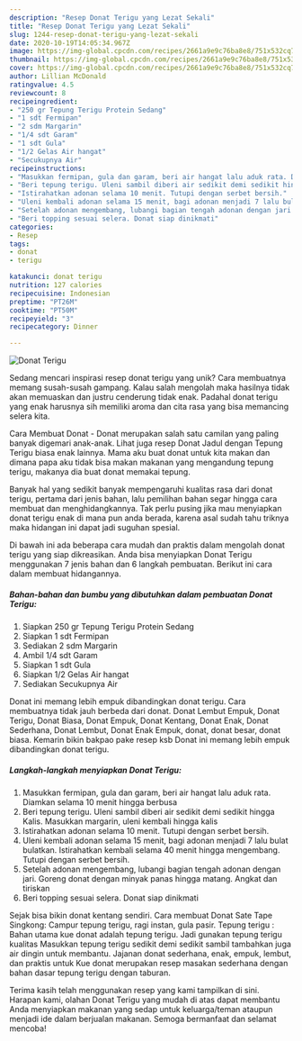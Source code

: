 ```yaml
---
description: "Resep Donat Terigu yang Lezat Sekali"
title: "Resep Donat Terigu yang Lezat Sekali"
slug: 1244-resep-donat-terigu-yang-lezat-sekali
date: 2020-10-19T14:05:34.967Z
image: https://img-global.cpcdn.com/recipes/2661a9e9c76ba8e8/751x532cq70/donat-terigu-foto-resep-utama.jpg
thumbnail: https://img-global.cpcdn.com/recipes/2661a9e9c76ba8e8/751x532cq70/donat-terigu-foto-resep-utama.jpg
cover: https://img-global.cpcdn.com/recipes/2661a9e9c76ba8e8/751x532cq70/donat-terigu-foto-resep-utama.jpg
author: Lillian McDonald
ratingvalue: 4.5
reviewcount: 8
recipeingredient:
- "250 gr Tepung Terigu Protein Sedang"
- "1 sdt Fermipan"
- "2 sdm Margarin"
- "1/4 sdt Garam"
- "1 sdt Gula"
- "1/2 Gelas Air hangat"
- "Secukupnya Air"
recipeinstructions:
- "Masukkan fermipan, gula dan garam, beri air hangat lalu aduk rata. Diamkan selama 10 menit hingga berbusa"
- "Beri tepung terigu. Uleni sambil diberi air sedikit demi sedikit hingga Kalis. Masukkan margarin, uleni kembali hingga kalis"
- "Istirahatkan adonan selama 10 menit. Tutupi dengan serbet bersih."
- "Uleni kembali adonan selama 15 menit, bagi adonan menjadi 7 lalu bulat bulatkan. Istirahatkan kembali selama 40 menit hingga mengembang. Tutupi dengan serbet bersih."
- "Setelah adonan mengembang, lubangi bagian tengah adonan dengan jari. Goreng donat dengan minyak panas hingga matang. Angkat dan tiriskan"
- "Beri topping sesuai selera. Donat siap dinikmati"
categories:
- Resep
tags:
- donat
- terigu

katakunci: donat terigu 
nutrition: 127 calories
recipecuisine: Indonesian
preptime: "PT26M"
cooktime: "PT50M"
recipeyield: "3"
recipecategory: Dinner

---
```



![Donat Terigu](https://img-global.cpcdn.com/recipes/2661a9e9c76ba8e8/751x532cq70/donat-terigu-foto-resep-utama.jpg)

Sedang mencari inspirasi resep donat terigu yang unik? Cara membuatnya memang susah-susah gampang. Kalau salah mengolah maka hasilnya tidak akan memuaskan dan justru cenderung tidak enak. Padahal donat terigu yang enak harusnya sih memiliki aroma dan cita rasa yang bisa memancing selera kita.

Cara Membuat Donat - Donat merupakan salah satu camilan yang paling banyak digemari anak-anak. Lihat juga resep Donat Jadul dengan Tepung Terigu biasa enak lainnya. Mama aku buat donat untuk kita makan dan dimana papa aku tidak bisa makan makanan yang mengandung tepung terigu, makanya dia buat donat memakai tepung.

Banyak hal yang sedikit banyak mempengaruhi kualitas rasa dari donat terigu, pertama dari jenis bahan, lalu pemilihan bahan segar hingga cara membuat dan menghidangkannya. Tak perlu pusing jika mau menyiapkan donat terigu enak di mana pun anda berada, karena asal sudah tahu triknya maka hidangan ini dapat jadi suguhan spesial.


Di bawah ini ada beberapa cara mudah dan praktis dalam mengolah donat terigu yang siap dikreasikan. Anda bisa menyiapkan Donat Terigu menggunakan 7 jenis bahan dan 6 langkah pembuatan. Berikut ini cara dalam membuat hidangannya.

<!--inarticleads1-->

##### Bahan-bahan dan bumbu yang dibutuhkan dalam pembuatan Donat Terigu:

1. Siapkan 250 gr Tepung Terigu Protein Sedang
1. Siapkan 1 sdt Fermipan
1. Sediakan 2 sdm Margarin
1. Ambil 1/4 sdt Garam
1. Siapkan 1 sdt Gula
1. Siapkan 1/2 Gelas Air hangat
1. Sediakan Secukupnya Air


Donat ini memang lebih empuk dibandingkan donat terigu. Cara membuatnya tidak jauh berbeda dari donat. Donat Lembut Empuk, Donat Terigu, Donat Biasa, Donat Empuk, Donat Kentang, Donat Enak, Donat Sederhana, Donat Lembut, Donat Enak Empuk, donat, donat besar, donat biasa. Kemarin bikin bakpao pake resep ksb Donat ini memang lebih empuk dibandingkan donat terigu. 

<!--inarticleads2-->

##### Langkah-langkah menyiapkan Donat Terigu:

1. Masukkan fermipan, gula dan garam, beri air hangat lalu aduk rata. Diamkan selama 10 menit hingga berbusa
1. Beri tepung terigu. Uleni sambil diberi air sedikit demi sedikit hingga Kalis. Masukkan margarin, uleni kembali hingga kalis
1. Istirahatkan adonan selama 10 menit. Tutupi dengan serbet bersih.
1. Uleni kembali adonan selama 15 menit, bagi adonan menjadi 7 lalu bulat bulatkan. Istirahatkan kembali selama 40 menit hingga mengembang. Tutupi dengan serbet bersih.
1. Setelah adonan mengembang, lubangi bagian tengah adonan dengan jari. Goreng donat dengan minyak panas hingga matang. Angkat dan tiriskan
1. Beri topping sesuai selera. Donat siap dinikmati


Sejak bisa bikin donat kentang sendiri. Cara membuat Donat Sate Tape Singkong: Campur tepung terigu, ragi instan, gula pasir. Tepung terigu : Bahan utama kue donat adalah tepung terigu. Jadi gunakan tepung terigu kualitas Masukkan tepung terigu sedikit demi sedikit sambil tambahkan juga air dingin untuk membantu. Jajanan donat sederhana, enak, empuk, lembut, dan praktis untuk Kue donat merupakan resep masakan sederhana dengan bahan dasar tepung terigu dengan taburan. 

Terima kasih telah menggunakan resep yang kami tampilkan di sini. Harapan kami, olahan Donat Terigu yang mudah di atas dapat membantu Anda menyiapkan makanan yang sedap untuk keluarga/teman ataupun menjadi ide dalam berjualan makanan. Semoga bermanfaat dan selamat mencoba!
